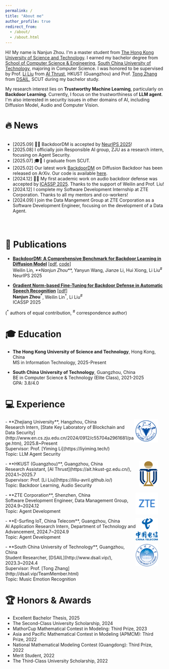 ```yaml
---
permalink: /
title: "About me"
author_profile: true
redirect_from: 
  - /about/
  - /about.html
---
```


Hi! My name is Nanjun Zhou. I'm a master student from [The Hong Kong University of Science and Technology](https://hkust.edu.hk/). I earned my bachelor degree from [School of Computer Science & Engineering](https://www2.scut.edu.cn/cs/), [South China University of Technology](https://www.scut.edu.cn/new/), majoring in Computer Science. I was honored to be supervised by Prof. [Li Liu](https://liliu-avril.github.io/) from [AI Thrust](https://ait.hkust-gz.edu.cn/), HKUST (Guangzhou) and Prof. [Tong Zhang](http://dsail.vip/TeamMember.html) from [DSAIL](http://www.dsail.vip/), SCUT during my bachelor study. 

My research interest lies on **Trustworthy Machine Learning**, particularly on **Backdoor Learning**. Currently, I focus on the trustworthiness of **LLM agent**. I'm also interested in security issues in other domains of AI, including Diffusion Model, Audio and Computer Vision. 

# 🔥 News
<div style="max-height: 345px; overflow-y: auto;">
<ul>
<li>[2025.09] 🚀🚀 BackdoorDM is accepted by <a href="https://neurips.cc/">NeurIPS 2025</a>!</li>
<li>[2025.08] I officially join Responsible AI group, ZJU as a research intern, focusing on Agent Security.</li>
<li>[2025.07] 🎓📜 I graduate from SCUT.</li>
<li>[2025.02] Our latest work <a href="https://arxiv.org/abs/2502.11798">BackdoorDM</a> on Diffusion Backdoor has been released on ArXiv. Our code is available <a href="https://github.com/linweiii/BackdoorDM">here</a>.</li>
<li>[2024.12] 🎉🎉 My first academic work on audio backdoor defense was accepted by <a href="https://2025.ieeeicassp.org/">ICASSP 2025</a>. Thanks to the support of Weilin and Prof. Liu!</li>
<li>[2024.12] I complete my Software Development Internship at ZTE Corporation. Thanks to all my mentors and co-workers!</li>
<li>[2024.09] I join the Data Mangement Group at ZTE Corporation as a Software Development Engineer, focusing on the development of a Data Agent.</li>
</ul>
<div style="height: 2em;"></div>
</div>


# 📑 Publications

- **[BackdoorDM: A Comprehensive Benchmark for Backdoor Learning in Diffusion Model](https://arxiv.org/abs/2502.11798)** [[pdf](https://arxiv.org/abs/2502.11798), [code](https://github.com/linweiii/BackdoorDM)]<br>
  Weilin Lin<sup>*</sup>, **Nanjun Zhou<sup>*</sup>**, Yanyun Wang, Jianze Li, Hui Xiong, Li Liu<sup>#</sup> <br>
  NeurIPS 2025

- **[Gradient Norm-based Fine-Tuning for Backdoor Defense in Automatic Speech Recognition](https://arxiv.org/abs/2502.01152)** [[pdf](https://arxiv.org/abs/2502.01152)] <br>
  **Nanjun Zhou<sup>*</sup>**, Weilin Lin<sup>*</sup>, Li Liu<sup>#</sup> <br>
  ICASSP 2025

(<sup>*</sup> authors of equal contribution, <sup>#</sup> correspondence author)

# 🎓 Education

- **The Hong Kong University of Science and Technology**, Hong Kong, China <br>
  MS in Information Technology, 2025-Present

- **South China University of Technology**, Guangzhou, China <br>
  BE in Computer Science & Technology (Elite Class), 2021-2025 <br>
  GPA: 3.8/4.0 

# 💻 Experience
  <p>
    <img src="images/zju.png" alt="ZJU" style="float: right; margin-right: 20px;; width: 75px; height: 75px;">
  </p>
- **Zhejiang University**, Hangzhou, China <br>
  Research Intern, [State Key Laboratory of Blockchain and Data Security](http://www.en.cs.zju.edu.cn/2024/0912/c55704a2961681/page.htm), 2025.8~Present <br>
  Supervisor: Prof. [Yiming Li](https://liyiming.tech/) <br>
  Topic: LLM Agent Security

  <p>
    <img src="images/hkust.png" alt="HKUST" style="float: right; margin-right: 20px;; width: 60px; height: 80px;">
  </p>
- **HKUST (Guangzhou)**, Guangzhou, China <br>
  Research Assistant, [AI Thrust](https://ait.hkust-gz.edu.cn/), 2024.1~2025.7 <br>
  Supervisor: Prof. [Li Liu](https://liliu-avril.github.io/) <br>
  Topic: Backdoor Learning, Audio Security

  <p>
    <img src="images/zte.png" alt="ZTE" style="float: right; margin-right: 20px;; width: 70px; height: 70px;">
  </p>
- **ZTE Corporation**, Shenzhen, China <br>
  Software Development Engineer, Data Management Group, 2024.9~2024.12 <br>
  Topic: Agent Development

  <p>
    <img src="images/chinatelecom.png" alt="ChinaTelecom" style="float: right; margin-right: 20px;; width: 70px; height: 70px;">
  </p>
- **E-Surfing IoT, China Telecom**, Guangzhou, China <br>
  AI Application Research Intern, Department of Technology and Advancement, 2024.7~2024.9 <br>
  Topic: Agent Development

  <p>
    <img src="images/scut.png" alt="SCUT" style="float: right; margin-right: 20px;; width: 70px; height: 70px;">
  </p>
- **South China University of Technology**, Guangzhou, China <br>
  Student Researcher, [DSAIL](http://www.dsail.vip/), 2023.3~2024.4 <br>
  Supervisor: Prof. [Tong Zhang](http://dsail.vip/TeamMember.html) <br>
  Topic: Music Emotion Recognition
  
# 🏆 Honors & Awards
- Excellent Bachelor Thesis, 2025
- The Second-Class University Scholarship, 2024
- MathorCup Mathematical Contest in Modeling: Third Prize, 2023
- Asia and Pacific Mathematical Contest in Modeling (APMCM): Third Prize, 2022
- National Mathematical Modeling Contest (Guangdong): Third Prize, 2022
- Merit Student, 2022
- The Third-Class University Scholarship, 2022
